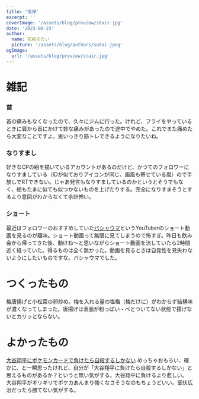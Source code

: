 ```yaml
---
title: '復帰'
excerpt: ''
coverImage: '/assets/blog/preview/stair.jpg'
date: '2023-08-23'
author:
  name: 花初そたい
  picture: '/assets/blog/authors/sotai.jpeg'
ogImage:
  url: '/assets/blog/preview/stair.jpg'
---
```

# 雑記
### 首
首の痛みもなくなったので、久々にジムに行った。けれど、フライをやっているときに肩から首にかけて妙な痛みがあったので途中でやめた。これでまた痛めたら大変なことですよ。思いっきり筋トレできるようになりたいね。

### なりすまし
好きなCPの絵を描いているアカウントがあるのだけど、かつてのフォロワーになりすましている（IDが似ておりアイコンが同じ、画風も寄せている風）ので手放しでRTできない。じゃあ発言もなりすましているのかというとそうでもなく、絵もたまに似ても似つかないものを上げたりする。完全になりすまそうとするより意図がわからなくて余計怖い。

### ショート
最近はフォロワーのおすすめしていた[バシャウマ](https://www.youtube.com/@basyauma)というYouTuberのショート動画を見るのが趣味。ショート動画って無限に見てしまうので怖すぎ。昨日も飲み会から帰ってきた後、動けね～と思いながらショート動画を流していたら2時間近く経っていた。得るものは全く無かった。動画を見るときは自発性を見失わないようにしたいものですな。バシャウマでした。

# つくったもの
梅唐揚げと小松菜の卵炒め。梅を入れる量の塩梅（梅だけに）がわからず結構味が濃くなってしまった。唐揚げは表面が粉っぽい・べとついてない状態で揚げないとカリッとならない。

# よかったもの
[大谷翔平にポケモンカードで負けたら自殺するしかない](https://kakuyomu.jp/works/16817330660711055994/episodes/16817330660711084807)
めっちゃおもろい、確かに、と一瞬思ったけれど、自分が「大谷翔平に負けたら自殺するしかない」と思えるものがあるか？というと無い気がする。大谷翔平に負けるより悲しい。
大谷翔平がギリギリでポケカあんまり強くなさそうなのもちょうどいい。室伏広治だったら勝てない気がする。

